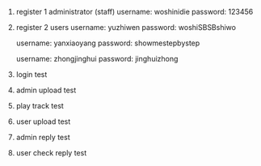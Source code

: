 1. register 1 administrator (staff) 
   username: woshinidie
   password: 123456
2. register 2 users
   username: yuzhiwen 
   password: woshiSBSBshiwo

   username: yanxiaoyang
   password: showmestepbystep

   username: zhongjinghui
   password: jinghuizhong

3. login test

4. admin upload test

5. play track test

6. user upload test

7. admin reply test

8. user check reply test